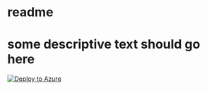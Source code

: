 # readme
# some descriptive text should go here


[![Deploy to Azure](https://aka.ms/deploytoazurebutton)](https://portal.azure.com/#create/Microsoft.Template/uri/https%3A%2F%2Fraw.githubusercontent.com%2FSentorSecurity%2FAzureOnboardingStuff%2Fmain%2FSetupTrustToMSSP%2FMSSDeploy.json)
